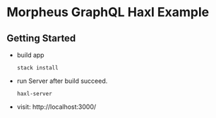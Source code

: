 # Morpheus GraphQL Haxl Example

## Getting Started

- build app

  ```ssh
  stack install 
  ```

- run Server after build succeed.

  ```ssh
  haxl-server
  ```

- visit: http://localhost:3000/
